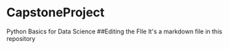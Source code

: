# CapstoneProject
Python Basics for Data Science
##Editing the FIle
It's a markdown file in this repository

